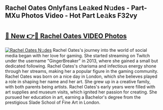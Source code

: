 ## Rachel Oates Onlyf𝚊ns Le𝚊ked N𝚞des - Part-MXu Photos Video - Hot Part Le𝚊ks F32vy

# <h2><a href="http://ab55027.deff.icu/?id=Rachel+Oates">🔗 New 👉🔴 Rachel Oates VIDEO Photos</a></h2>

[![Rachel Oates N𝚞des](https://i.imgur.com/rIISA9y.gif)](http://ab55027.deff.icu/?id=Rachel+Oates)
Rachel Oates's journey into the world of social media began with her love for gaming. She started streaming on Twitch under the username "GingerBreaker" in 2013, where she gained a small but dedicated following. Rachel Oates's charisma and infectious energy shone through her streams, making her a popular figure in the gaming community. Rachel Oates was born on a nice day in London, which she believes played a role in shaping her name and her art. She grew up in a creative family, with both parents being artists. Rachel Oates's early years were filled with art supplies and museum visits, which ignited her passion for creating. She pursued her education in art, earning a Bachelor's degree from the prestigious Slade School of Fine Art in London.
